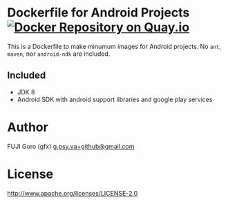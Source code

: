 # Dockerfile for Android Projects [![Docker Repository on Quay.io](https://quay.io/repository/ainoya/android-project/status "Docker Repository on Quay.io")](https://quay.io/repository/ainoya/android-project)

This is a Dockerfile to make minumum images for Android projects.
No `ant`, `maven`, nor `android-ndk` are included.

## Included

* JDK 8
* Android SDK with android support libraries and google play services

# Author

FUJI Goro (gfx) <g.psy.va+github@gmail.com>

# License

http://www.apache.org/licenses/LICENSE-2.0
